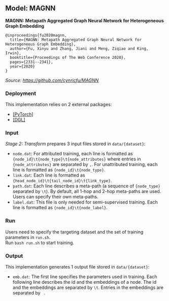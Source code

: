 ## Model: MAGNN

**MAGNN: Metapath Aggregated Graph Neural Network for Heterogeneous Graph Embedding**
```
@inproceedings{fu2020magnn,
  title={MAGNN: Metapath Aggregated Graph Neural Network for Heterogeneous Graph Embedding},
  author={Fu, Xinyu and Zhang, Jiani and Meng, Ziqiao and King, Irwin},
  booktitle={Proceedings of The Web Conference 2020},
  pages={2331--2341},
  year={2020}
}
```

*Source: https://github.com/cynricfu/MAGNN*

### Deployment

This implementation relies on 2 external packages:
- <a href="https://pytorch.org/">[PyTorch]</a>
- <a href="https://github.com/dmlc/dgl">[DGL]</a>

### Input

*Stage 2: Transform* prepares 3 input files stored in ```data/{dataset}```:
- ```node.dat```: For attributed training, each line is formatted as ```{node_id}\t{node_type}\t{node_attributes}``` where entries in ```{node_attributes}``` are separated by ```,```. For unattributed training, each line is formatted as ```{node_id}\t{node_type}```.
- ```link.dat```: Each line is formatted as ```{head_node_id}\t{tail_node_id}\t{link_type}```.
- ```path.dat```: Each line describes a meta-path (a sequence of ```{node_type}``` separated by ```\t```). By default, all 1-hop and 2-hop meta-paths are used. Users can specify their own meta-paths.
- ```label.dat```: This file is only needed for semi-supervised training. Each line is formatted as ```{node_id}\t{node_label}```.

### Run

Users need to specify the targeting dataset and the set of training parameters in ```run.sh```. <br /> 
Run ```bash run.sh``` to start training.

### Output

This implementation generates 1 output file stored in ```data/{dataset}```:
- ```emb.dat```: The first line specifies the parameters used in training. Each following line describes the id and the embeddings of a node. The id and the embeddings are separated by ```\t```. Entries in the embeddings are separated by ``` ```.